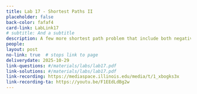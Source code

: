 ```yaml
---
title: Lab 17 - Shortest Paths II 
placeholder: false
back-color: fafaf4
card-link: LabLink17
# subtitle: And a subtitle
description: A few more shortest path problem that include both negative edges and cycles potentially requiring algorithms other than Djikstra's.
people:
layout: post
no-link: true  # stops link to page 
deliverydate: 2025-10-29
link-questions: #/materials/labs/lab17.pdf
link-solutions: #/materials/labs/lab17.pdf
link-recording: https://mediaspace.illinois.edu/media/t/1_xbogks3x
link-recording-ta: https://youtu.be/F1EEdLdBg2w
---
```










